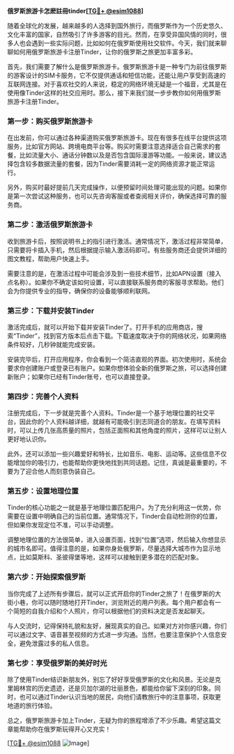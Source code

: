 **俄罗斯旅游卡怎麽註冊tinder[[TG💪+ @esim1088](https://t.me/s/esim1088)]**

随着全球化的发展，越来越多的人选择到国外旅行，而俄罗斯作为一个历史悠久、文化丰富的国家，自然吸引了许多游客的目光。然而，在享受异国风情的同时，很多人也会遇到一些实际问题，比如如何在俄罗斯使用社交软件。今天，我们就来聊聊如何用俄罗斯旅游卡注册Tinder，让你的俄罗斯之旅更加丰富多彩。

首先，我们需要了解什么是俄罗斯旅游卡。俄罗斯旅游卡是一种专门为前往俄罗斯的游客设计的SIM卡服务，它不仅提供通话和短信功能，还能让用户享受到高速的互联网连接。对于喜欢社交的人来说，稳定的网络环境无疑是一个福音，尤其是在使用像Tinder这样的社交应用时。那么，接下来我们就一步步教你如何用俄罗斯旅游卡注册Tinder。

### **第一步：购买俄罗斯旅游卡**

在出发前，你可以通过各种渠道购买俄罗斯旅游卡。现在有很多在线平台提供这项服务，比如官方网站、跨境电商平台等。购买时需要注意选择适合自己需求的套餐，比如流量大小、通话分钟数以及是否包含国际漫游等功能。一般来说，建议选择包含较多数据流量的套餐，因为Tinder需要消耗一定的网络资源才能正常运行。

另外，购买时最好提前几天完成操作，以便预留时间处理可能出现的问题。如果你是第一次尝试这种服务，也可以先咨询客服或者查阅相关评价，确保选择可靠的服务商。

### **第二步：激活俄罗斯旅游卡**

收到旅游卡后，按照说明书上的指引进行激活。通常情况下，激活过程非常简单，只需要将卡插入手机，然后根据提示输入激活码即可。有些服务商还会提供详细的图文教程，帮助用户快速上手。

需要注意的是，在激活过程中可能会涉及到一些技术细节，比如APN设置（接入点名称）。如果你不确定该如何设置，可以直接联系服务商的客服寻求帮助。他们会为你提供专业的指导，确保你的设备能够顺利联网。

### **第三步：下载并安装Tinder**

激活完成后，就可以开始下载并安装Tinder了。打开手机的应用商店，搜索“Tinder”，找到官方版本后点击下载。下载速度取决于你的网络状况，如果网络条件较好，几秒钟就能完成安装。

安装完毕后，打开应用程序，你会看到一个简洁直观的界面。初次使用时，系统会要求你创建账户或登录已有账户。如果你想体验全新的俄罗斯之旅，可以选择创建新账户；如果你已经有Tinder账号，也可以直接登录。

### **第四步：完善个人资料**

注册完成后，下一步就是完善个人资料。Tinder是一个基于地理位置的社交平台，因此你的个人资料越详细，就越有可能吸引到志同道合的朋友。在填写资料时，可以上传几张高质量的照片，包括正面照和其他角度的照片，这样可以让别人更好地认识你。

此外，还可以添加一些兴趣爱好和特长，比如音乐、电影、运动等。这些信息不仅能增加你的吸引力，也能帮助你更快地找到共同话题。记住，真诚是最重要的，不要为了迎合他人而刻意伪装自己。

### **第五步：设置地理位置**

Tinder的核心功能之一就是基于地理位置匹配用户。为了充分利用这一优势，你需要在设置中明确自己的当前位置。通常情况下，Tinder会自动检测你的位置，但如果你发现定位不准，可以手动调整。

调整地理位置的方法很简单，进入设置页面，找到“位置”选项，然后输入你想显示的城市名即可。值得注意的是，如果你身处俄罗斯，尽量选择大城市作为显示地点，比如莫斯科、圣彼得堡等地，这样可以接触到更多潜在的匹配对象。

### **第六步：开始探索俄罗斯**

当你完成了上述所有步骤后，就可以正式开启你的Tinder之旅了！在俄罗斯的大街小巷，你可以随时随地打开Tinder，浏览附近的用户列表。每个用户都会有一个简短的自我介绍和个人照片，你可以根据他们的资料决定是否发起聊天。

与人交流时，记得保持礼貌和友好，展现真实的自己。如果对方对你感兴趣，你们可以通过文字、语音甚至视频的方式进一步沟通。当然，也要注意保护个人信息安全，避免泄露过多的私人信息。

### **第七步：享受俄罗斯的美好时光**

除了使用Tinder结识新朋友外，别忘了好好享受俄罗斯的文化和风景。无论是克里姆林宫的历史遗迹，还是贝加尔湖的壮丽景色，都能给你留下深刻的印象。同时，也可以通过Tinder认识当地的居民，向他们请教旅行中的注意事项，获取更地道的旅行体验。

总之，俄罗斯旅游卡加上Tinder，无疑为你的旅程增添了不少乐趣。希望这篇文章能帮助你在俄罗斯玩得开心又充实！

[[TG💪+ @esim1088](https://t.me/s/esim1088) ![Image](https://i.postimg.cc/4NQfJmqS/Snipaste-2025-05-13-00-14-12.png)]